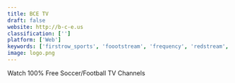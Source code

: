 ```yaml
---
title: BCE TV
draft: false 
website: http://b-c-e.us
classification: ['']
platform: ['Web']
keywords: ['firstrow_sports', 'foootstream', 'frequency', 'redstream', 'rojadirecta', 'sportstream', 'stopstream', 'stream2watch.me', 'goatdee']
image: logo.png
---
```

Watch 100% Free Soccer/Football TV Channels